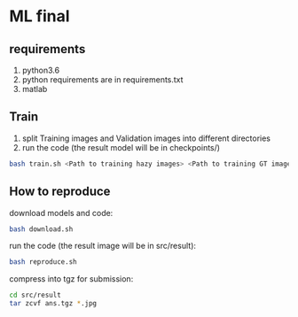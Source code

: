 
ML final
===

## requirements
1. python3.6
2. python requirements are in requirements.txt
3. matlab

## Train
1. split Training images and Validation images into different directories
2. run the code (the result model will be in checkpoints/)
```bash
bash train.sh <Path to training hazy images> <Path to training GT images> <Path to test hazy images> <Path to test GT images> <Number of available GPUs>
```

## How to reproduce

download models and code:
```bash
bash download.sh
```

run the code (the result image will be in src/result):
```bash
bash reproduce.sh
```

compress into tgz for submission:
```bash
cd src/result
tar zcvf ans.tgz *.jpg
```
